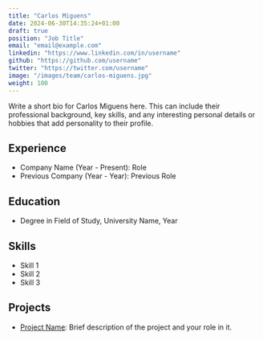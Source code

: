 ```yaml
---
title: "Carlos Miguens"
date: 2024-06-30T14:35:24+01:00
draft: true
position: "Job Title"
email: "email@example.com"
linkedin: "https://www.linkedin.com/in/username"
github: "https://github.com/username"
twitter: "https://twitter.com/username"
image: "/images/team/carlos-miguens.jpg"
weight: 100
---
```


Write a short bio for Carlos Miguens here. This can include their professional background, key skills, and any interesting personal details or hobbies that add personality to their profile.

## Experience

- Company Name (Year - Present): Role
- Previous Company (Year - Year): Previous Role

## Education

- Degree in Field of Study, University Name, Year

## Skills

- Skill 1
- Skill 2
- Skill 3

## Projects

- [Project Name](https://project-link.com): Brief description of the project and your role in it.
